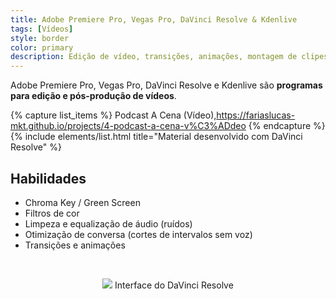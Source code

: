 ```yaml
---
title: Adobe Premiere Pro, Vegas Pro, DaVinci Resolve & Kdenlive
tags: [Vídeos]
style: border
color: primary
description: Edição de vídeo, transições, animações, montagem de clipes, textos em vídeo.
---
```


Adobe Premiere Pro, Vegas Pro, DaVinci Resolve e Kdenlive são **programas para edição e pós-produção de vídeos**.

{% capture list_items %}
Podcast A Cena (Vídeo),https://fariaslucas-mkt.github.io/projects/4-podcast-a-cena-v%C3%ADdeo
{% endcapture %}
{% include elements/list.html title="Material desenvolvido com DaVinci Resolve" %}

## Habilidades

* Chroma Key / Green Screen
* Filtros de cor
* Limpeza e equalização de áudio (ruídos)
* Otimização de conversa (cortes de intervalos sem voz)
* Transições e animações

<br>

<p align="center">
<img src="https://images.blackmagicdesign.com/images/products/davinciresolve/edit/responsive-en-md.jpg">
Interface do DaVinci Resolve
</p>


